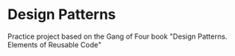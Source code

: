 Design Patterns
===============

Practice project based on the Gang of Four book "Design Patterns. Elements of Reusable Code"
